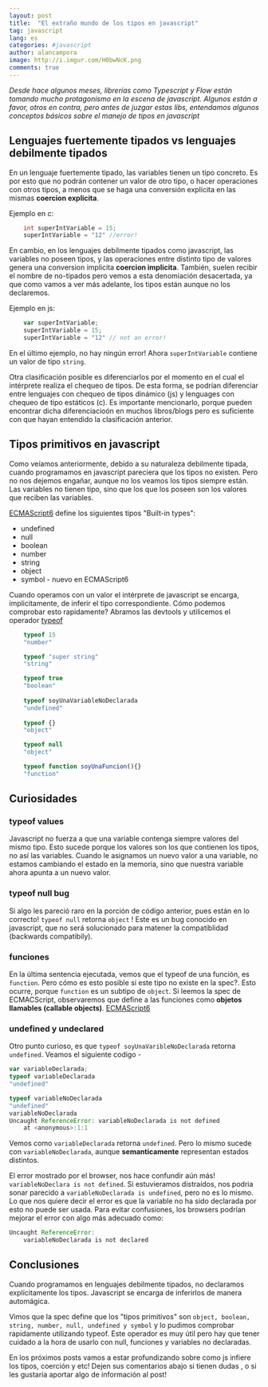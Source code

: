 ```yaml
---
layout: post
title:  "El extraño mundo de los tipos en javascript"
tag: javascript
lang: es
categories: #javascript
author: alancampora
image: http://i.imgur.com/H0bwNcK.png
comments: true
---
```


*Desde hace algunos meses, librerías como Typescript y Flow están tomando mucho protagonismo en la escena de javascript. Algunos están a favor, otros en contra, pero antes de juzgar estas libs, entendamos algunos conceptos básicos sobre el manejo de tipos en javascript*

## Lenguajes fuertemente tipados vs lenguajes debilmente tipados
En un lenguaje fuertemente tipado, las variables tienen un tipo concreto. Es por esto que no podrán contener un valor de otro tipo, o hacer operaciones con otros tipos, a menos que se haga una conversión explícita en las mismas **coercion explicita**.

Ejemplo en c:
```c
    int superIntVariable = 15; 
    superIntVariable = "12" //error!
```
En cambio, en los lenguajes debilmente tipados como javascript, las variables no poseen tipos, y las operaciones entre distinto tipo de valores genera una conversion implicita **coercion implicita**. También, suelen recibir el nombre de no-tipados pero vemos a esta denomiación desacertada, ya que como vamos a ver más adelante, los tipos están aunque no los declaremos.

Ejemplo en js: 
```javascript
    var superIntVariable;
    superIntVariable = 15; 
    superIntVariable = "12" // not an error! 
```
En el último ejemplo, no hay ningún error! Ahora `superIntVariable` contiene un valor de tipo `string`. 

Otra clasificación posible es diferenciarlos por el momento en el cual el intérprete realiza el chequeo de tipos. De esta forma, se podrían diferenciar entre lenguajes con chequeo de tipos dinámico (js) y lenguages con chequeo de tipo estáticos (c). Es importante mencionarlo, porque pueden encontrar dicha diferenciacioón en muchos libros/blogs pero es suficiente con que hayan entendido la clasificación anterior.


## Tipos primitivos en javascript
Como veíamos anteriormente, debido a su naturaleza debilmente tipada, cuando programamos en javascript pareciera que los tipos no existen. Pero no nos dejemos engañar, aunque no los veamos los tipos siempre están. Las variables no tienen tipo, sino que los que los poseen son los valores que reciben las variables. 


[ECMAScript6](http://www.ecma-international.org/ecma-262/6.0/#sec-ecmascript-overview) define los siguientes tipos "Built-in types": 

* undefined
* null 
* boolean 
* number
* string
* object 
* symbol - nuevo en  ECMAScript6

Cuando operamos con un valor el intérprete de javascript se encarga, implicitamente, de inferir el tipo correspondiente. Cómo podemos comprobar esto rapidamente? Abramos las devtools y utilicemos el operador [typeof](https://developer.mozilla.org/es/docs/Web/JavaScript/Referencia/Operadores/typeof)

```javascript
    typeof 15
    "number"

    typeof "super string"
    "string"

    typeof true
    "boolean"
    
    typeof soyUnaVariableNoDeclarada
    "undefined"
    
    typeof {}
    "object" 

    typeof null
    "object"

    typeof function soyUnaFuncion(){}
    "function"
```
## Curiosidades

### typeof values
Javascript no fuerza a que una variable contenga siempre valores del mismo tipo. Esto sucede porque los valores son los que contienen los tipos, no así las variables. Cuando le asignamos un nuevo valor a una variable, no estamos cambiando el estado en la memoria, sino que nuestra variable ahora apunta a un nuevo valor. 

### typeof null bug
Si algo les pareció raro en la porción de código  anterior, pues están en lo correcto! `typeof null` retorna `object` ! Este es un bug conocido en javascript, que no será solucionado para matener la compatiblidad (backwards compatibily). 

### funciones
En la última sentencia ejecutada, vemos que el typeof de una función, es `function`. Pero cómo es esto posible si este tipo  no existe en la spec?. Esto ocurre, porque `function` es un subtipo de `object`. Si leemos la spec de ECMACScript, observaremos que define a las funciones como **objetos llamables (callable objects)**. [ECMAScript6](http://www.ecma-international.org/ecma-262/6.0/#sec-ecmascript-overview)

### undefined y undeclared
Otro punto curioso, es que `typeof soyUnaVaribleNoDeclarada` retorna `undefined`. Veamos el siguiente codigo -  

```javascript
var variableDeclarada;
typeof variableDeclarada
"undefined"
``` 
```javascript
typeof variableNoDeclarada
"undefined"
variableNoDeclarada
Uncaught ReferenceError: variableNoDeclarada is not defined
    at <anonymous>:1:1
``` 

Vemos como `variableDeclarada` retorna `undefined`. Pero lo mismo sucede con `variableNoDeclarada`, aunque **semanticamente** representan estados distintos.

El error mostrado por el browser, nos hace confundir aún más! `variableNoDeclara is not defined`. Si estuvieramos distraídos, nos podria sonar parecido a `variableNoDeclarada is undefined`, pero no es lo mismo. Lo que nos quiere decir el error es que la variable no ha sido declarada por esto no puede ser usada. Para evitar confusiones, los browsers podrían mejorar el error con algo más adecuado como: 

```javascript 
Uncaught ReferenceError: 
    variableNoDeclarada is not declared
```

## Conclusiones
Cuando programamos en lenguajes debilmente tipados, no declaramos explícitamente los tipos. Javascript se encarga de inferirlos de manera automágica. 

Vimos que la spec define que los "tipos primitivos" son `object, boolean, string, number, null, undefined y symbol` y lo pudimos comprobar rapidamente utilizando typeof. Este operador es muy útil pero hay que tener cuidado a la hora de usarlo con null, funciones y variables no declaradas. 

En los próximos posts vamos a estar profundizando sobre como js infiere los tipos, coerción y etc! Dejen sus comentarios abajo si tienen dudas , o si les gustaría aportar algo de información al post!

